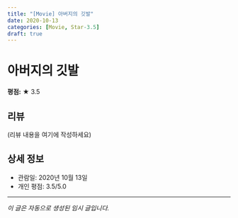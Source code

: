 ```yaml
---
title: "[Movie] 아버지의 깃발"
date: 2020-10-13
categories: [Movie, Star-3.5]
draft: true
---
```


# 아버지의 깃발

**평점:** ★ 3.5

## 리뷰

(리뷰 내용을 여기에 작성하세요)

## 상세 정보

- 관람일: 2020년 10월 13일
- 개인 평점: 3.5/5.0

---

*이 글은 자동으로 생성된 임시 글입니다.*
